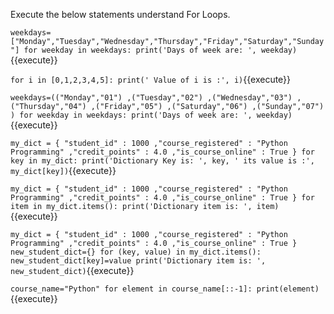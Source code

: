 Execute the below statements understand For Loops.

`
weekdays=["Monday","Tuesday","Wednesday","Thursday","Friday","Saturday","Sunday"]
for weekday in weekdays:
    print('Days of week are: ', weekday)
`{{execute}}

`
for i in [0,1,2,3,4,5]:
    print(' Value of i is :', i)
`{{execute}}

`
weekdays=(("Monday","01")
,("Tuesday","02")
,("Wednesday","03")
,("Thursday","04")
,("Friday","05")
,("Saturday","06")
,("Sunday","07")
)
for weekday in weekdays:
    print('Days of week are: ', weekday)
`{{execute}}

`
my_dict = {
"student_id" : 1000
,"course_registered" : "Python Programming"
,"credit_points" : 4.0
,"is_course_online" : True
}
for key in my_dict:
    print('Dictionary Key is: ', key, ' its value is :', my_dict[key])
`{{execute}}

`
my_dict = {
"student_id" : 1000
,"course_registered" : "Python Programming"
,"credit_points" : 4.0
,"is_course_online" : True
}
for item in my_dict.items():
    print('Dictionary item is: ', item)
`{{execute}}

`
my_dict = {
"student_id" : 1000
,"course_registered" : "Python Programming"
,"credit_points" : 4.0
,"is_course_online" : True
}
new_student_dict={}
for (key, value) in my_dict.items():
    new_student_dict[key]=value
    print('Dictionary item is: ', new_student_dict)
`{{execute}}


`
course_name="Python"
for element in course_name[::-1]:
    print(element)
`{{execute}}
